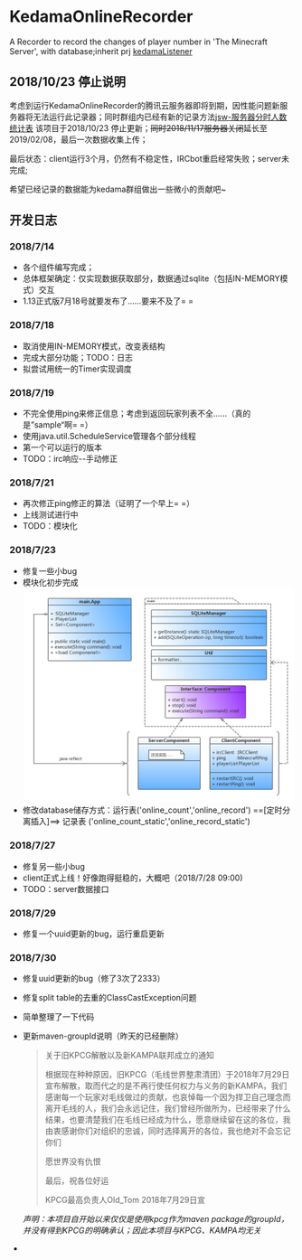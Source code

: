 # KedamaOnlineRecorder
A Recorder to record the changes of player number in 'The Minecraft Server', with database;inherit prj [kedamaListener]( https://github.com/DWCarrot/kedamaListener)





## 2018/10/23 停止说明
考虑到运行KedamaOnlineRecorder的腾讯云服务器即将到期，因性能问题新服务器将无法运行此记录器；同时群组内已经有新的记录方法[jsw-服务器分时人数统计表](https://kedama-stats.jsw3286.eu.org/d/rUAiZaxmk/fu-wu-qi-zhuang-tai?orgId=1&refresh=15m)
该项目于2018/10/23 停止更新；~~同时2018/11/17服务器关闭~~延长至2019/02/08，最后一次数据收集上传；

最后状态：client运行3个月，仍然有不稳定性，IRCbot重启经常失败；server未完成;

希望已经记录的数据能为kedama群组做出一些微小的贡献吧~



## 开发日志

### 2018/7/14
- 各个组件编写完成；
- 总体框架确定：仅实现数据获取部分，数据通过sqlite（包括IN-MEMORY模式）交互
- 1.13正式版7月18号就要发布了……要来不及了= =


### 2018/7/18
- 取消使用IN-MEMORY模式，改变表结构
- 完成大部分功能；TODO：日志
- 拟尝试用统一的Timer实现调度


### 2018/7/19
- 不完全使用ping来修正信息；考虑到返回玩家列表不全……（真的是”sample“啊= =）
- 使用java.util.ScheduleService管理各个部分线程
- 第一个可以运行的版本
- TODO：irc响应--手动修正


### 2018/7/21
- 再次修正ping修正的算法（证明了一个早上= =）
- 上线测试进行中
- TODO：模块化


### 2018/7/23
- 修复一些小bug
- 模块化初步完成
  ![](UML.png)
- 修改database储存方式：运行表('online_count','online_record') ==[定时分离插入]==> 记录表 ('online_count_static','online_record_static')


### 2018/7/27
- 修复另一些小bug
- client正式上线！好像跑得挺稳的，大概吧（2018/7/28 09:00)
- TODO：server数据接口

### 2018/7/29
- 修复一个uuid更新的bug，运行重启更新

### 2018/7/30
- 修复uuid更新的bug（修了3次了2333）

- 修复split table的去重的ClassCastException问题

- 简单整理了一下代码

- 更新maven-groupId说明（昨天的已经删除）

  > 关于旧KPCG解散以及新KAMPA联邦成立的通知
  >
  > 根据现在种种原因，旧KPCG（毛线世界整肃清团）于2018年7月29日宣布解散，取而代之的是不再行使任何权力与义务的新KAMPA，我们感谢每一个玩家对毛线做过的贡献，也哀悼每一个因为捍卫自己理念而离开毛线的人，我们会永远记住，我们曾经所做所为，已经带来了什么结果，也要清楚我们在毛线已经成为什么，愿意继续留在这的各位，我由衷感谢你们对组织的忠诚，同时选择离开的各位，我也绝对不会忘记你们
  >
  > 愿世界没有仇恨
  >
  > 最后，祝各位好运
  >
  > KPCG最高负责人Old_Tom 2018年7月29日宣

  *声明：本项目自开始以来仅仅是使用kpcg作为maven package的groupId，并没有得到KPCG的明确承认；因此本项目与KPCG、KAMPA均无关*

- <div></div>


